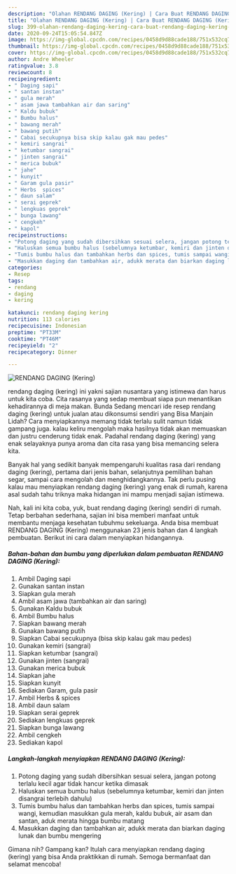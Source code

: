 ```yaml
---
description: "Olahan RENDANG DAGING (Kering) | Cara Buat RENDANG DAGING (Kering) Yang Bisa Manjain Lidah"
title: "Olahan RENDANG DAGING (Kering) | Cara Buat RENDANG DAGING (Kering) Yang Bisa Manjain Lidah"
slug: 399-olahan-rendang-daging-kering-cara-buat-rendang-daging-kering-yang-bisa-manjain-lidah
date: 2020-09-24T15:05:54.847Z
image: https://img-global.cpcdn.com/recipes/0458d9d88cade188/751x532cq70/rendang-daging-kering-foto-resep-utama.jpg
thumbnail: https://img-global.cpcdn.com/recipes/0458d9d88cade188/751x532cq70/rendang-daging-kering-foto-resep-utama.jpg
cover: https://img-global.cpcdn.com/recipes/0458d9d88cade188/751x532cq70/rendang-daging-kering-foto-resep-utama.jpg
author: Andre Wheeler
ratingvalue: 3.8
reviewcount: 8
recipeingredient:
- " Daging sapi"
- " santan instan"
- " gula merah"
- " asam jawa tambahkan air dan saring"
- " Kaldu bubuk"
- " Bumbu halus"
- " bawang merah"
- " bawang putih"
- " Cabai secukupnya bisa skip kalau gak mau pedes"
- " kemiri sangrai"
- " ketumbar sangrai"
- " jinten sangrai"
- " merica bubuk"
- " jahe"
- " kunyit"
- " Garam gula pasir"
- " Herbs  spices"
- " daun salam"
- " serai geprek"
- " lengkuas geprek"
- " bunga lawang"
- " cengkeh"
- " kapol"
recipeinstructions:
- "Potong daging yang sudah dibersihkan sesuai selera, jangan potong terlalu kecil agar tidak hancur ketika dimasak"
- "Haluskan semua bumbu halus (sebelumnya ketumbar, kemiri dan jinten disangrai terlebih dahulu)"
- "Tumis bumbu halus dan tambahkan herbs dan spices, tumis sampai wangi, kemudian masukkan gula merah, kaldu bubuk, air asam dan santan, aduk merata hingga bumbu matang"
- "Masukkan daging dan tambahkan air, adukk merata dan biarkan daging lunak dan bumbu mengering"
categories:
- Resep
tags:
- rendang
- daging
- kering

katakunci: rendang daging kering 
nutrition: 113 calories
recipecuisine: Indonesian
preptime: "PT33M"
cooktime: "PT46M"
recipeyield: "2"
recipecategory: Dinner

---
```



![RENDANG DAGING (Kering)](https://img-global.cpcdn.com/recipes/0458d9d88cade188/751x532cq70/rendang-daging-kering-foto-resep-utama.jpg)


rendang daging (kering) ini yakni sajian nusantara yang istimewa dan harus untuk kita coba. Cita rasanya yang sedap membuat siapa pun menantikan kehadirannya di meja makan.
Bunda Sedang mencari ide resep rendang daging (kering) untuk jualan atau dikonsumsi sendiri yang Bisa Manjain Lidah? Cara menyiapkannya memang tidak terlalu sulit namun tidak gampang juga. kalau keliru mengolah maka hasilnya tidak akan memuaskan dan justru cenderung tidak enak. Padahal rendang daging (kering) yang enak selayaknya punya aroma dan cita rasa yang bisa memancing selera kita.

Banyak hal yang sedikit banyak mempengaruhi kualitas rasa dari rendang daging (kering), pertama dari jenis bahan, selanjutnya pemilihan bahan segar, sampai cara mengolah dan menghidangkannya. Tak perlu pusing kalau mau menyiapkan rendang daging (kering) yang enak di rumah, karena asal sudah tahu triknya maka hidangan ini mampu menjadi sajian istimewa.




Nah, kali ini kita coba, yuk, buat rendang daging (kering) sendiri di rumah. Tetap berbahan sederhana, sajian ini bisa memberi manfaat untuk membantu menjaga kesehatan tubuhmu sekeluarga. Anda bisa membuat RENDANG DAGING (Kering) menggunakan 23 jenis bahan dan 4 langkah pembuatan. Berikut ini cara dalam menyiapkan hidangannya.

<!--inarticleads1-->

##### Bahan-bahan dan bumbu yang diperlukan dalam pembuatan RENDANG DAGING (Kering):

1. Ambil  Daging sapi
1. Gunakan  santan instan
1. Siapkan  gula merah
1. Ambil  asam jawa (tambahkan air dan saring)
1. Gunakan  Kaldu bubuk
1. Ambil  Bumbu halus
1. Siapkan  bawang merah
1. Gunakan  bawang putih
1. Siapkan  Cabai secukupnya (bisa skip kalau gak mau pedes)
1. Gunakan  kemiri (sangrai)
1. Siapkan  ketumbar (sangrai)
1. Gunakan  jinten (sangrai)
1. Gunakan  merica bubuk
1. Siapkan  jahe
1. Siapkan  kunyit
1. Sediakan  Garam, gula pasir
1. Ambil  Herbs &amp; spices
1. Ambil  daun salam
1. Siapkan  serai geprek
1. Sediakan  lengkuas geprek
1. Siapkan  bunga lawang
1. Ambil  cengkeh
1. Sediakan  kapol




<!--inarticleads2-->

##### Langkah-langkah menyiapkan RENDANG DAGING (Kering):

1. Potong daging yang sudah dibersihkan sesuai selera, jangan potong terlalu kecil agar tidak hancur ketika dimasak
1. Haluskan semua bumbu halus (sebelumnya ketumbar, kemiri dan jinten disangrai terlebih dahulu)
1. Tumis bumbu halus dan tambahkan herbs dan spices, tumis sampai wangi, kemudian masukkan gula merah, kaldu bubuk, air asam dan santan, aduk merata hingga bumbu matang
1. Masukkan daging dan tambahkan air, adukk merata dan biarkan daging lunak dan bumbu mengering




Gimana nih? Gampang kan? Itulah cara menyiapkan rendang daging (kering) yang bisa Anda praktikkan di rumah. Semoga bermanfaat dan selamat mencoba!
